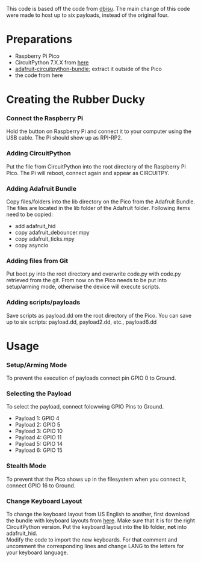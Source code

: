 This code is based off the code from [dbisu](https://github.com/dbisu/pico-ducky). The main change of this code were made to host up to six payloads, instead of the original four.

# Preparations
- Raspberry Pi Pico
- CircuitPython 7.X.X from [here](https://circuitpython.org/board/raspberry_pi_pico/)
- [adafruit-circuitpython-bundle](https://github.com/adafruit/Adafruit_CircuitPython_Bundle/releases/latest); extract it outside of the Pico
- the code from here

# Creating the Rubber Ducky

### Connect the Raspberry Pi
Hold the button on Raspberry Pi and connect it to your computer using the USB cable. The Pi should show up as RPI-RP2. 

### Adding CircuitPython
Put the file from CircuitPython into the root directory of the Raspberry Pi Pico. The Pi will reboot, connect again and appear as CIRCUITPY. 

### Adding Adafruit Bundle
Copy files/folders into the lib directory on the Pico from the Adafruit Bundle. The files are located in the lib folder of the Adafruit folder.
Following items need to be copied: 
- add adafruit_hid
- copy adafruit_debouncer.mpy
- copy adafruit_ticks.mpy
- copy asyncio

### Adding files from Git
Put boot.py into the root directory and overwrite code.py with code.py retrieved from the git.
From now on the Pico needs to be put into setup/arming mode, otherwise the device will execute scripts. 

### Adding scripts/payloads
Save scripts as payload.dd om the root directory of the Pico.
You can save up to six scripts: payload.dd, payload2.dd, etc., payload6.dd

# Usage

### Setup/Arming Mode
To prevent the execution of payloads connect pin GPIO 0 to Ground.

### Selecting the Payload
To select the payload, connect folowwing GPIO Pins to Ground.
- Payload 1: GPIO 4
- Payload 2: GPIO 5
- Payload 3: GPIO 10
- Payload 4: GPIO 11 
- Payload 5: GPIO 14
- Payload 6: GPIO 15

### Stealth Mode
To prevent that the Pico shows up in the filesystem when you connect it, connect GPIO 16 to Ground.

### Change Keyboard Layout
To change the keyboard layout from US English to another, first download the bundle with keyboard layouts from [here](https://github.com/Neradoc/Circuitpython_Keyboard_Layouts/releases/tag/20221209). Make sure that it is for the right CircuitPython version.
Put the keyboard layout into the lib folder, **not** into adafruit_hid.<br>
Modify the code to import the new keyboards. For that comment and uncomment the corresponding lines and change LANG to the letters for your keyboard language.

